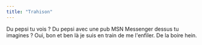 ```yaml
---
title: "Trahison"
---
```


Du pepsi tu vois ? Du pepsi avec une pub MSN Messenger dessus tu imagines ?
Oui, bon et ben là je suis en train de me l'enfiler. De la boire hein.

